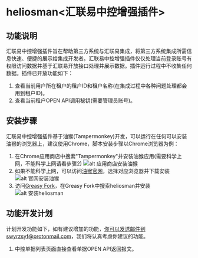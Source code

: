 # heliosman<汇联易中控增强插件>

## 功能说明
汇联易中控增强插件旨在帮助第三方系统与汇联易集成，将第三方系统集成所需信息快速、便捷的展示给集成开发者。汇联易中控增强插件仅仅处理当前登录账号有权限访问数据并基于汇联易开放接口处理并展示数据。插件运行过程中不收集任何数据。插件已开放功能如下：
1. 查看当前用户所在租户的租户ID和租户名称(在集成过程中各种问题处理都会用到租户ID)。
2. 查看当前租户OPEN API调用秘钥(需要管理员账号)。

## 安装步骤
汇联易中控增强插件基于油猴(Tampermonkey)开发，可以运行在任何可以安装油猴的浏览器上，建议使用Chrome，脚本安装步骤以Chrome浏览器为例：
1. 在Chrome应用商店中搜索"Tampermonkey"并安装油猴应用(需要科学上网，不能科学上网请看步骤2)
![alt 应用商店安装油猴](https://github.com/swyrzsyf/heliosman/material/m1.jpg)
2. 如果不能科学上网，可以访问[油猴官网](https://www.tampermonkey.net/)，选择对应浏览器并下载安装
![alt 官网安装油猴](https://github.com/swyrzsyf/heliosman/material/m2.png)
3. 访问[Greasy Fork](https://greasyfork.org/zh-CN)，在Greasy Fork中搜索heliosman并安装
![alt 安装heliosman](https://github.com/swyrzsyf/heliosman/material/m3.png)

## 功能开发计划
计划开发功能如下，如有建议增加的功能，你可以发送邮件到swyrzsyf@protonmail.com，我们将认真考虑你建议的功能。
1. 中控单据列表页面直接查看单据OPEN API返回报文。

